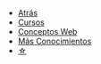 * <a href="javascript:history.back()">Atrás</a>
* [Cursos](/curso/)
* [Conceptos Web](/c/)
* [Más Conocimientos](https://sidval.github.io/conocimientos/)
* [☆](/medium.md#estrella)
